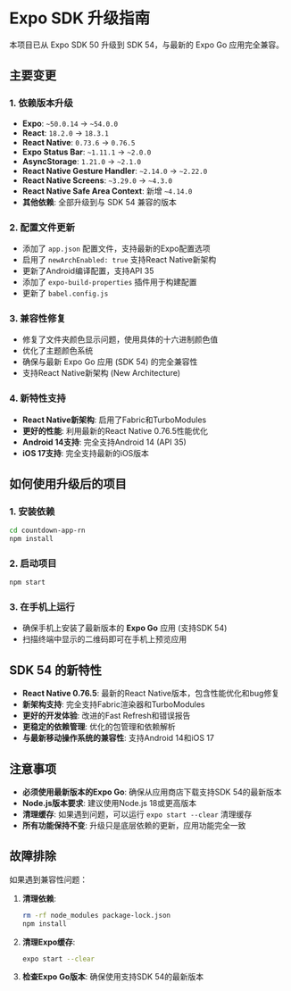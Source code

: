 # Expo SDK 升级指南

本项目已从 Expo SDK 50 升级到 SDK 54，与最新的 Expo Go 应用完全兼容。

## 主要变更

### 1. 依赖版本升级
- **Expo**: `~50.0.14` → `~54.0.0`
- **React**: `18.2.0` → `18.3.1`
- **React Native**: `0.73.6` → `0.76.5`
- **Expo Status Bar**: `~1.11.1` → `~2.0.0`
- **AsyncStorage**: `1.21.0` → `~2.1.0`
- **React Native Gesture Handler**: `~2.14.0` → `~2.22.0`
- **React Native Screens**: `~3.29.0` → `~4.3.0`
- **React Native Safe Area Context**: 新增 `~4.14.0`
- **其他依赖**: 全部升级到与 SDK 54 兼容的版本

### 2. 配置文件更新
- 添加了 `app.json` 配置文件，支持最新的Expo配置选项
- 启用了 `newArchEnabled: true` 支持React Native新架构
- 更新了Android编译配置，支持API 35
- 添加了 `expo-build-properties` 插件用于构建配置
- 更新了 `babel.config.js`

### 3. 兼容性修复
- 修复了文件夹颜色显示问题，使用具体的十六进制颜色值
- 优化了主题颜色系统
- 确保与最新 Expo Go 应用 (SDK 54) 的完全兼容性
- 支持React Native新架构 (New Architecture)

### 4. 新特性支持
- **React Native新架构**: 启用了Fabric和TurboModules
- **更好的性能**: 利用最新的React Native 0.76.5性能优化
- **Android 14支持**: 完全支持Android 14 (API 35)
- **iOS 17支持**: 完全支持最新的iOS版本

## 如何使用升级后的项目

### 1. 安装依赖
```bash
cd countdown-app-rn
npm install
```

### 2. 启动项目
```bash
npm start
```

### 3. 在手机上运行
- 确保手机上安装了最新版本的 **Expo Go** 应用 (支持SDK 54)
- 扫描终端中显示的二维码即可在手机上预览应用

## SDK 54 的新特性

- **React Native 0.76.5**: 最新的React Native版本，包含性能优化和bug修复
- **新架构支持**: 完全支持Fabric渲染器和TurboModules
- **更好的开发体验**: 改进的Fast Refresh和错误报告
- **更稳定的依赖管理**: 优化的包管理和依赖解析
- **与最新移动操作系统的兼容性**: 支持Android 14和iOS 17

## 注意事项

- **必须使用最新版本的Expo Go**: 确保从应用商店下载支持SDK 54的最新版本
- **Node.js版本要求**: 建议使用Node.js 18或更高版本
- **清理缓存**: 如果遇到问题，可以运行 `expo start --clear` 清理缓存
- **所有功能保持不变**: 升级只是底层依赖的更新，应用功能完全一致

## 故障排除

如果遇到兼容性问题：

1. **清理依赖**:
   ```bash
   rm -rf node_modules package-lock.json
   npm install
   ```

2. **清理Expo缓存**:
   ```bash
   expo start --clear
   ```

3. **检查Expo Go版本**: 确保使用支持SDK 54的最新版本

